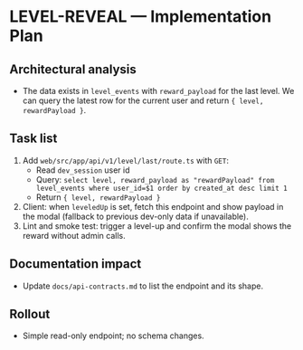 # LEVEL-REVEAL — Implementation Plan

## Architectural analysis
- The data exists in `level_events` with `reward_payload` for the last level. We can query the latest row for the current user and return `{ level, rewardPayload }`.

## Task list
1. Add `web/src/app/api/v1/level/last/route.ts` with `GET`:
   - Read `dev_session` user id
   - Query: `select level, reward_payload as "rewardPayload" from level_events where user_id=$1 order by created_at desc limit 1`
   - Return `{ level, rewardPayload }`
2. Client: when `leveledUp` is set, fetch this endpoint and show payload in the modal (fallback to previous dev-only data if unavailable).
3. Lint and smoke test: trigger a level-up and confirm the modal shows the reward without admin calls.

## Documentation impact
- Update `docs/api-contracts.md` to list the endpoint and its shape.

## Rollout
- Simple read-only endpoint; no schema changes.
